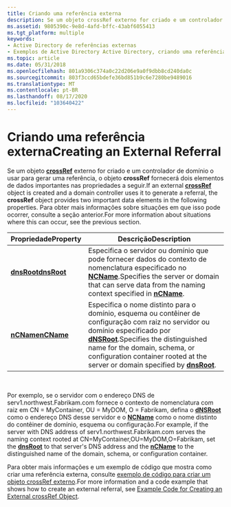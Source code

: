 ```yaml
---
title: Criando uma referência externa
description: Se um objeto crossRef externo for criado e um controlador de domínio o usar para gerar uma referência, o objeto crossRef fornecerá dois elementos de dados importantes nas propriedades a seguir.
ms.assetid: 9805390c-9e8d-4afd-bffc-43abf6055413
ms.tgt_platform: multiple
keywords:
- Active Directory de referências externas
- Exemplos de Active Directory Active Directory, criando uma referência externa
ms.topic: article
ms.date: 05/31/2018
ms.openlocfilehash: 801a9306c374a0c22d206e9a0f9dbb8cd240da0c
ms.sourcegitcommit: 803f3ccd65bdefe36bd851b9c6e7280be9489016
ms.translationtype: MT
ms.contentlocale: pt-BR
ms.lasthandoff: 08/17/2020
ms.locfileid: "103640422"
---
```

# <a name="creating-an-external-referral"></a><span data-ttu-id="942cc-105">Criando uma referência externa</span><span class="sxs-lookup"><span data-stu-id="942cc-105">Creating an External Referral</span></span>

<span data-ttu-id="942cc-106">Se um objeto [**crossRef**](/windows/desktop/ADSchema/c-crossref) externo for criado e um controlador de domínio o usar para gerar uma referência, o objeto **crossRef** fornecerá dois elementos de dados importantes nas propriedades a seguir.</span><span class="sxs-lookup"><span data-stu-id="942cc-106">If an external [**crossRef**](/windows/desktop/ADSchema/c-crossref) object is created and a domain controller uses it to generate a referral, the **crossRef** object provides two important data elements in the following properties.</span></span> <span data-ttu-id="942cc-107">Para obter mais informações sobre situações em que isso pode ocorrer, consulte a seção anterior.</span><span class="sxs-lookup"><span data-stu-id="942cc-107">For more information about situations where this can occur, see the previous section.</span></span>



| <span data-ttu-id="942cc-108">Propriedade</span><span class="sxs-lookup"><span data-stu-id="942cc-108">Property</span></span>                           | <span data-ttu-id="942cc-109">Descrição</span><span class="sxs-lookup"><span data-stu-id="942cc-109">Description</span></span>                                                                                                                                                         |
|------------------------------------|---------------------------------------------------------------------------------------------------------------------------------------------------------------------|
| [<span data-ttu-id="942cc-110">**dnsRoot**</span><span class="sxs-lookup"><span data-stu-id="942cc-110">**dnsRoot**</span></span>](/windows/desktop/ADSchema/a-dnsroot) | <span data-ttu-id="942cc-111">Especifica o servidor ou domínio que pode fornecer dados do contexto de nomenclatura especificado no [**NCName**](/windows/desktop/ADSchema/a-ncname).</span><span class="sxs-lookup"><span data-stu-id="942cc-111">Specifies the server or domain that can serve data from the naming context specified in [**nCName**](/windows/desktop/ADSchema/a-ncname).</span></span>                                           |
| [<span data-ttu-id="942cc-112">**nCName**</span><span class="sxs-lookup"><span data-stu-id="942cc-112">**nCName**</span></span>](/windows/desktop/ADSchema/a-ncname)   | <span data-ttu-id="942cc-113">Especifica o nome distinto para o domínio, esquema ou contêiner de configuração com raiz no servidor ou domínio especificado por [**dNSRoot**](/windows/desktop/ADSchema/a-dnsroot).</span><span class="sxs-lookup"><span data-stu-id="942cc-113">Specifies the distinguished name for the domain, schema, or configuration container rooted at the server or domain specified by [**dnsRoot**](/windows/desktop/ADSchema/a-dnsroot).</span></span> |



 

<span data-ttu-id="942cc-114">Por exemplo, se o servidor com o endereço DNS de serv1.northwest.Fabrikam.com fornece o contexto de nomenclatura com raiz em CN = MyContainer, OU = MyDOM, O = Fabrikam, defina o [**dNSRoot**](/windows/desktop/ADSchema/a-dnsroot) como o endereço DNS desse servidor e o [**NCName**](/windows/desktop/ADSchema/a-ncname) como o nome distinto do contêiner de domínio, esquema ou configuração.</span><span class="sxs-lookup"><span data-stu-id="942cc-114">For example, if the server with DNS address of serv1.northwest.Fabrikam.com serves the naming context rooted at CN=MyContainer,OU=MyDOM,O=Fabrikam, set the [**dnsRoot**](/windows/desktop/ADSchema/a-dnsroot) to that server's DNS address and the [**nCName**](/windows/desktop/ADSchema/a-ncname) to the distinguished name of the domain, schema, or configuration container.</span></span>

<span data-ttu-id="942cc-115">Para obter mais informações e um exemplo de código que mostra como criar uma referência externa, consulte [exemplo de código para criar um objeto crossRef externo](example-code-for-creating-an-external-crossref-object.md).</span><span class="sxs-lookup"><span data-stu-id="942cc-115">For more information and a code example that shows how to create an external referral, see [Example Code for Creating an External crossRef Object](example-code-for-creating-an-external-crossref-object.md).</span></span>

 

 